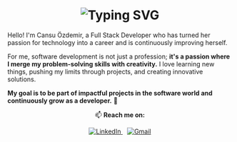 <h1 align="center">
  <img src="https://readme-typing-svg.herokuapp.com?font=JetBrains+Mono&weight=700&size=25&pause=1000&color=00FF00&center=true&width=700&lines=Hello+Everyone!%20I'm%20Cansu%20Özdemir!;I'm%20a%20Full%20Stack%20Developer!;Passionate%20about+coding%20%26%20problem-solving!" alt="Typing SVG" />
</h1>

Hello! I'm Cansu Özdemir, a Full Stack Developer who has turned her passion for technology into a career and is continuously improving herself.  

For me, software development is not just a profession; **it's a passion where I merge my problem-solving skills with creativity.** I love learning new things, pushing my limits through projects, and creating innovative solutions.  

**My goal is to be part of impactful projects in the software world and continuously grow as a developer.** 🚀  


<p align="center">📫 <strong>Reach me on:</strong></p>

<p align="center">
  <a href="https://linkedin.com/in/cansu-ozdemir" target="_blank">
    <img src="https://img.shields.io/badge/LinkedIn-0077B5?style=for-the-badge&logo=linkedin&logoColor=white" alt="LinkedIn">
  </a>
  <a href="mailto:cansuozzdemir@gmail.com" target="_blank" style="margin-left: 10px;">
    <img src="https://img.shields.io/badge/Gmail-D14836?style=for-the-badge&logo=gmail&logoColor=white" alt="Gmail">
  </a>
</p>













<!--
**cansu-ozdemir/cansu-ozdemir** is a ✨ _special_ ✨ repository because its `README.md` (this file) appears on your GitHub profile.

Here are some ideas to get you started:

- 🔭 I’m currently working on ...
- 🌱 I’m currently learning ...
- 👯 I’m looking to collaborate on ...
- 🤔 I’m looking for help with ...
- 💬 Ask me about ...
- 📫 How to reach me: ...
- 😄 Pronouns: ...
- ⚡ Fun fact: ...
-->
